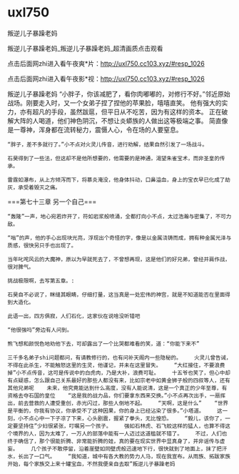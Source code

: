 # uxl750
叛逆儿子暴躁老妈

叛逆儿子暴躁老妈_叛逆儿子暴躁老妈_超清画质点击观看

点击后面网zhi进入看午夜爽*片：http://uxl750.cc103.xyz/#resp_1026

点击后面网zhi进入看午夜影*视：http://uxl750.cc103.xyz/#resp_1026

叛逆儿子暴躁老妈    “小胖子，你该减肥了，看你肉嘟嘟的，对修行不好。”邻近原始战场。刚要走入时，又一个女弟子捏了捏他的苹果脸，嘻嘻直笑。    他有强大的实力，亦有超凡的手段，虽然跋扈，但平日从不吃苦，因为有这样的资本。    正在破解大阵的人喝道，他们神色阴沉，不想让炎蟒族的人做出这等极端之事。    简直像是一尊神，浑身都在流转秘力，震慑人心，令在场的人要窒息。

    “胖子，差不多就行了。”小不点对火灵儿传音，进行劝解，结果自然引发了一场战斗。

    石昊得到了一些法，但这却不是他所想要的，他需要的是神通，渴望朱雀宝术，而非圣皇的传承。

    雷霆如瀑布，从上方倾泻而下，将慕炎淹没，他身体抖动，口鼻溢血，身上的宝衣早已化成了劫灰，承受着毁灭之痛。

===第七十三章 另一个自己===

    “轰隆”一声，地心宛若炸开了，符如岩浆般喷涌，全都打向小不点，太过浩瀚与密集了，不可力敌。

    “嗡”的声，他的手心出现块光亮，浮现出个奇怪的字，像是以金属浇铸而成，拥有种金属光泽与质感，很快另只手也出现了。

    当年叱咤风云的大魔神，原以为早就死去了，不曾想再现，这是他们的好兄弟，曾经并肩作战，很对脾气。

    挑战极限啊，去写第五章。:

    石昊自不必说了，眯缝其眼睛，仔细打量，这当真是一处宏伟的神宫，就是不知道能否在里面得到大造化。

    此语一出，四方俱寂，人们石化，这家伙在说啥没听错吧

    “他很强吗”旁边有人问到。

    熊飞想和颜悦色地劝他下去，可却露出了一个比哭都难看的笑，道：“你能下来不”

    三千多名弟子shi问题都问，有请教修行的，也有问补天阁内一些隐秘的。    火灵儿曾告诫，不得在此杀生，不能触怒这里的生灵，他谨记，并未在这里冒失。    “大红接住，不要浪费掉”小不点传音，这可是传说中的白虎肉，乃是大补，浪费可耻。    十五爷也笑了，但心中却有点疑惑，怎么跟自己关系最好的那些人都没有来，比如宗老中如黄金狮子般的四叔等人，还有其他兄弟呢    未来，他究竟能达到什么高度，没有人能说清，这是一个真正的少年至尊，有资格去夺石国的皇位    “这是我的战力品，你们要拿东西来交换。”小不点再次出手，一扇挥出，前去营救的人遭受重创，赤光闪过，那些人倒地不起。    “天啊，这是什么”    “世界是平衡的，你我有协议，你承受不了这种因果，你的身上已经沾染了很多。”小塔道。    这一刻，小不点心中一下子凉了下来，心头剧震，握紧了拳头，无比惶恐。    “毅儿，该你了，一定要坚持住”少妇很紧张，叮嘱另一个孩子。    强如石林虎、石飞蛟这样的猛人，也算不得这个境界的人，因为太难了，一万人的部落中能有一人迈过这道槛就不错了。    不过，人们也终于确信了，那个很能折腾、非常能折腾的娃，真的要在现实世界中显真身了，并非谣传与虚妄。    几个孩子不敢停留，沿着崖壁如同壁虎般迅速地下行，很快就到了地面上，抹了把汗水，长出了一口气。    “我知道，城中有各大教的势力人马，现在我宣布。从雨族、拓跋家族开始，每个家族交上来十罐宝血，不然我便亲自去取”叛逆儿子暴躁老妈
